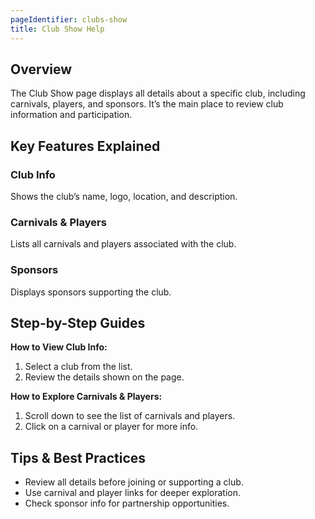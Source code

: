 ```yaml
---
pageIdentifier: clubs-show
title: Club Show Help
---
```


## Overview
The Club Show page displays all details about a specific club, including carnivals, players, and sponsors. It’s the main place to review club information and participation.

## Key Features Explained
### Club Info
Shows the club’s name, logo, location, and description.

### Carnivals & Players
Lists all carnivals and players associated with the club.

### Sponsors
Displays sponsors supporting the club.

## Step-by-Step Guides
**How to View Club Info:**
1. Select a club from the list.
2. Review the details shown on the page.

**How to Explore Carnivals & Players:**
1. Scroll down to see the list of carnivals and players.
2. Click on a carnival or player for more info.

## Tips & Best Practices
- Review all details before joining or supporting a club.
- Use carnival and player links for deeper exploration.
- Check sponsor info for partnership opportunities.
